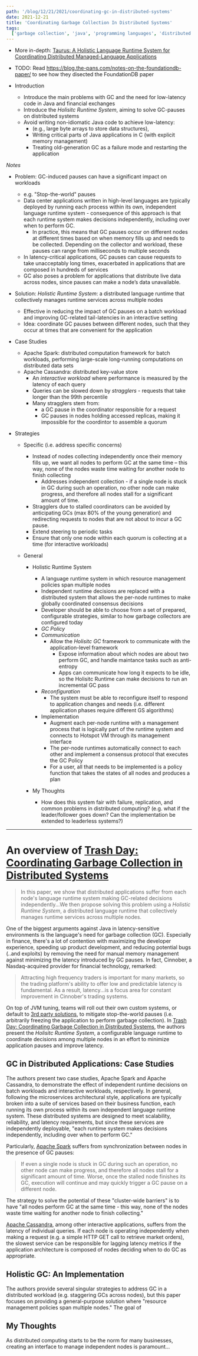 ```yaml
---
path: '/blog/12/21/2021/coordinating-gc-in-distributed-systems'
date: 2021-12-21
title: 'Coordinating Garbage Collection In Distributed Systems'
tags:
  ['garbage collection', 'java', 'programming languages', 'distributed systems']
---
```


- More in-depth: [Taurus: A Holistic Language Runtime System for
  Coordinating Distributed Managed-Language Applications](https://timharris.uk/papers/2016-asplos.pdf)
- TODO: Read https://blog.the-pans.com/notes-on-the-foundationdb-paper/ to see how they disected the FoundationDB paper

- Introduction
  - Introduce the main problems with GC and the need for low-latency code in Java and financial exchanges
  - Introduce the _Holisitc Runtime System_, aiming to solve GC-pauses on distributed systems
  - Avoid writing non-idiomatic Java code to achieve low-latency:
    - (e.g., large byte arrays to store data structures),
    - Writing critical parts of Java applications in C (with explicit memory management)
    - Treating old-generation GC as a failure mode and restarting the application

_Notes_

- Problem: GC-induced pauses can have a significant impact on workloads
  - e.g. "Stop-the-world" pauses
  - Data center applications written in high-level languages are typically deployed by running each process within its own, independent language runtime system - consequence of this approach is that each runtime system makes decisions independently, including over when to perform GC.
    - In practice, this means that GC pauses occur on different nodes at different times based on when memory fills up and needs to be collected. Depending on the collector and workload, these pauses can range from milliseconds to multiple seconds
  - In latency-critical applications, GC pauses can cause requests to take unacceptably long times, exacerbated in applications that are composed in hundreds of services
  - GC also poses a problem for applications that distribute live data across nodes, since pauses can make a node’s data unavailable.
- Solution: _Holistic Runtime System_: a distributed language runtime that collectively manages runtime services across multiple nodes
  - Effective in reducing the impact of GC pauses on a batch workload and improving GC-related tail-latencies in an interactive setting
  - Idea: coordinate GC pauses between different nodes, such that they occur at times that are convenient for the application
- Case Studies
  - Apache Spark: distributed computation framework for batch workloads, performing large-scale long-running computations on distributed data sets
  - Apache Cassandra: distributed key-value store
    - An _interactive workload_ where performance is measured by the latency of each query
    - Queries can be slowed down by _stragglers_ - requests that take longer than the 99th percentile
    - Many stragglers stem from:
      - a GC pause in the coordinator responsible for a request
      - GC pauses in nodes holding accessed replicas, making it impossible for the coordintor to assemble a quorum
- Strategies

  - Specific (i.e. address specific concerns)
    - Instead of nodes collecting independently once their memory fills up, we want all nodes to perform GC at the same time – this way, none of the nodes waste time waiting for another node to finish collecting
      - Addresses independent collection - if a single node is stuck in GC during such an operation, no other node can make progress, and therefore all nodes stall for a significant amount of time.
    - Stragglers due to stalled coordinators can be avoided by anticipating GCs (max 80% of the young generation) and redirecting requests to nodes that are not about to incur a GC pause.
    - Extend steering to periodic tasks
    - Ensure that only one node within each quorum is collecting at a time (for interactive workloads)
  - General

    - Holistic Runtime System

      - A language runtime system in which resource management policies span multiple nodes
      - Independent runtime decisions are replaced with a distributed system that allows the per-node runtimes to make globally coordinated consensus decisions
      - Developer should be able to choose from a set of prepared, configurable strategies, similar to how garbage collectors are configured today
      - _GC Policy_
      - _Communication_
        - Allow the _Holisitc GC_ framework to communicate with the application-level framework
          - Expose information about which nodes are about two perform GC, and handle maintance tasks such as anti-entropy
          - Apps can communicate how long it expects to be idle, so the Holisitc Runtime can make decisions to run an incremental GC pass
      - _Reconfiguration_
        - The system must be able to reconfigure itself to respond to application changes and needs (i.e. different application phases require different GS algorithms)
      - Implementation
        - Augment each per-node runtime with a management process that is logically part of the runtime system and connects to Hotspot VM through its management interface
        - The per-node runtimes automatically connect to each other and implement a consensus protocol that executes the GC Policy
        - For a user, all that needs to be implemented is a policy function that takes the states of all nodes and produces a plan

    - My Thoughts

      - How does this system fair with failure, replication, and common problems in distributed computing? (e.g. what if the leader/follower goes down? Can the implementation be extended to leaderless systems?)

---

# An overview of [Trash Day: Coordinating Garbage Collection in Distributed Systems](https://www.usenix.org/system/files/conference/hotos15/hotos15-paper-maas.pdf)

> In this paper, we show that distributed applications suffer from each node's language runtime system making GC-related decisions independently...We then propose solving this problem using a _Holistic Runtime System_, a distributed language runtime that collectively manages runtime services across multiple nodes.

One of the biggest arguments against Java in latency-sensitive environments is the language's need for garbage collection (GC). Especially in finance, there's a lot of contention with maximizing the developer experience, speeding up product development, and reducing potential bugs (..and exploits) by removing the need for manual memory management against minimizing the latency introduced by GC pauses. In fact, Cinnober, a Nasdaq-acquired provider for financial technology, remarked:

> Attracting high frequency traders is important for many markets, so the trading platform's ability to offer low and predictable latency is fundamental. As a result, latency...is a focus area for constant improvement in Cinnober's trading systems.

On top of JVM tuning, teams will roll out their own custom systems, or default to [3rd party solutions](https://www.azul.com/products/zing), to mitigate stop-the-world pauses (i.e. arbitrarily freezing the application to perform garbage collection). In [Trash Day: Coordinating Garbage Collection in Distributed Systems](https://www.usenix.org/system/files/conference/hotos15/hotos15-paper-maas.pdf), the authors present the _Holisitc Runtime System_, a configurable language runtime to coordinate decisions among multiple nodes in an effort to minimize application pauses and improve latency.

## GC in Distributed Applications: Case Studies

The authors present two case studies, Apache Spark and Apache Cassandra, to demonstrate the effect of independent runtime decisions on batch workloads and interactive workloads, respectively. In general, following the microservices architectural style, applications are typically broken into a suite of services based on their business function, each running its own process within its own independent language runtime system. These distributed systems are designed to meet scalability, reliability, and latency requirements, but since these services are independently deployable, "each runtime system makes decisions independently, including over when to perform GC."

Particularly, [Apache Spark](https://spark.apache.org/) suffers from synchronization between nodes in the presence of GC pauses:

> If even a single node is stuck in GC during such an operation, no other node can make progress, and therefore all nodes stall for a significant amount of time. Worse, once the stalled node finishes its GC, execution will continue and may quickly trigger a GC pause on a different node.

The strategy to solve the potential of these "cluster-wide barriers" is to have "all nodes perform GC at the same time - this way, none of the nodes waste time waiting for another node to finish collecting."

[Apache Cassandra](https://cassandra.apache.org/_/index.html), among other interactive applications, suffers from the latency of individual queries. If each node is operating independently when making a request (e.g. a simple HTTP GET call to retrieve market orders), the slowest service can be responsible for lagging latency metrics if the application architecture is composed of nodes deciding when to do GC as appropriate.

## Holistic GC: An Implementation

The authors provide several singular strategies to address GC in a distributed workload (e.g. staggering GCs across nodes), but this paper focuses on providing a general-purpose solution where "resource management policies span multiple nodes." The goal of

## My Thoughts

As distributed computing starts to be the norm for many businesses, creating an interface to manage independent nodes is paramount...
